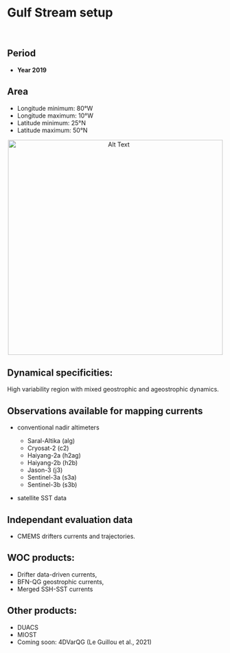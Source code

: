 # Gulf Stream setup

<br>

 
## Period 

- **Year 2019** 
 
## Area  

- Longitude minimum: 80°W
- Longitude maximum: 10°W
- Latitude minimum: 25°N
- Latitude maximum: 50°N

<p align="center">
  <img src="https://github.com/ocean-data-challenges/2024_DC_WOC-ESA/assets/33433820/3647745e-b2a8-480b-befd-8e90dd0a8b82" alt="Alt Text" width="500"/>
</p> 


## Dynamical specificities: 

High variability region with mixed geostrophic and ageostrophic dynamics.
     
## Observations available for mapping currents 

- conventional nadir altimeters 
   - Saral-Altika (alg)
   - Cryosat-2 (c2)
   - Haiyang-2a (h2ag)
   - Haiyang-2b (h2b)
   - Jason-3 (j3)
   - Sentinel-3a (s3a)
   - Sentinel-3b (s3b)
   
- satellite SST data
    
## Independant evaluation data  

- CMEMS drifters currents and trajectories.

## WOC products: 

- Drifter data-driven currents, 
- BFN-QG geostrophic currents,  
- Merged SSH-SST currents

## Other products: 

- DUACS
- MIOST
- Coming soon: 4DVarQG (Le Guillou et al., 2021)

<br>
 